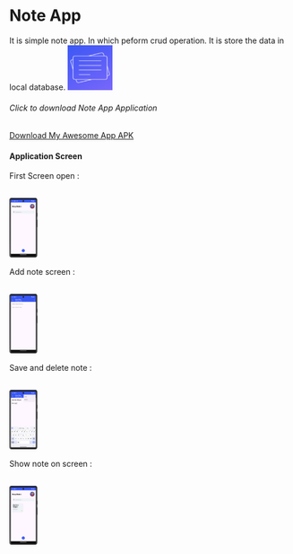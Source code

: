 <h1>Note App</h1>
It is simple note app. In which peform crud operation. It is store the data in local database.
<img src="app/src/main/ic_launcher-playstore.png" alt = "App Icon" width="80" height="80"/>
<h6>Click to download Note App Application</h6>

<a href="https://github.com/mauryanitish/Notes-App/releases/download/Version/app-debug.apk" title="Download" download>
    Download My Awesome App APK
</a>
<br>
<h4>Application Screen</h4>
<p>First Screen open : </p><br>
<img src="pic/StartScreen.png" width="50px"/> 
<br>
<p>Add note screen : </p><br>
<img src="pic/AddNoteScreen.png" width="50px"/> 
<br>
<p>Save and delete note : </p><br>
<img src="pic/Icons.png" width="50px"/> 
<br>
<p>Show note on screen : </p><br>
<img src="pic/AfterAddNote.png" width="50px"/> 
    
